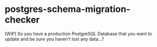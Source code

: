 # postgres-schema-migration-checker
[WiP] So you have a production PostgreSQL Database that you want to update and be sure you haven't lost any data...? 
